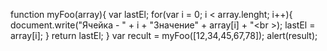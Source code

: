 function myFoo(array){
	var lastEl;
	for(var i = 0; i < array.lenght; i++){
		document.write("Ячейка - " + i +  "Значение" + array[i] + "<br \>);
		lastEl = array[i];
	}
	return lastEl;
}
var recult = myFoo([12,34,45,67,78]);
alert(result);
